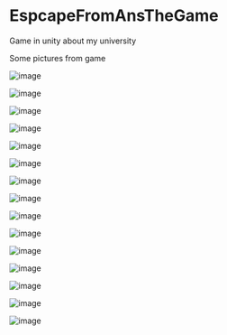 # EspcapeFromAnsTheGame
Game in unity about my university 

Some pictures from game


![image](https://github.com/Katsukii01/EspcapeFromAnsTheGame/assets/97676458/f4f0e7c7-1568-4c5d-a3fc-6b6473974adc)

![image](https://github.com/Katsukii01/EspcapeFromAnsTheGame/assets/97676458/c32c3511-0450-498f-b7d9-894caad0c91e)

![image](https://github.com/Katsukii01/EspcapeFromAnsTheGame/assets/97676458/17c329f6-a9fa-4a7d-863c-b6fedc178dc4)

![image](https://github.com/Katsukii01/EspcapeFromAnsTheGame/assets/97676458/5c4ff27b-0929-4aef-ae37-6aac46626d72)

![image](https://github.com/Katsukii01/EspcapeFromAnsTheGame/assets/97676458/684c4a5a-6b38-4449-a37f-fbb04465b106)

![image](https://github.com/Katsukii01/EspcapeFromAnsTheGame/assets/97676458/e7ae0dfc-79d3-4413-b83f-2d7f6cdcaed0)

![image](https://github.com/Katsukii01/EspcapeFromAnsTheGame/assets/97676458/35d0bfb4-bcb6-4439-8df8-df5df96208be)

![image](https://github.com/Katsukii01/EspcapeFromAnsTheGame/assets/97676458/8f288ef6-3f2b-4c70-9b12-ae89bd37bab2)

![image](https://github.com/Katsukii01/EspcapeFromAnsTheGame/assets/97676458/fb6989d8-6f2b-447d-b4d4-56af281ff56e)

![image](https://github.com/Katsukii01/EspcapeFromAnsTheGame/assets/97676458/ea1cbafa-1387-4f16-abf4-1c837853dfe7)

![image](https://github.com/Katsukii01/EspcapeFromAnsTheGame/assets/97676458/cd003a32-c3b4-4aa0-95de-49e06976687f)

![image](https://github.com/Katsukii01/EspcapeFromAnsTheGame/assets/97676458/a7954b3a-4d61-46ce-828b-6bfca814f170)

![image](https://github.com/Katsukii01/EspcapeFromAnsTheGame/assets/97676458/eb4dcd5f-8a22-4ef2-9a7f-3e14eb847586)

![image](https://github.com/Katsukii01/EspcapeFromAnsTheGame/assets/97676458/efe96491-73bc-4587-ac84-4052ce784f55)

![image](https://github.com/Katsukii01/EspcapeFromAnsTheGame/assets/97676458/9ce7a66a-d757-44f8-ab45-d6dfe0e334fa)
